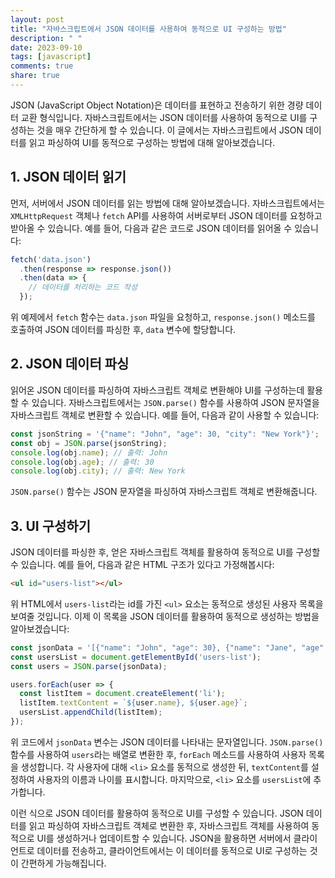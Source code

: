 ```yaml
---
layout: post
title: "자바스크립트에서 JSON 데이터를 사용하여 동적으로 UI 구성하는 방법"
description: " "
date: 2023-09-10
tags: [javascript]
comments: true
share: true
---
```


JSON (JavaScript Object Notation)은 데이터를 표현하고 전송하기 위한 경량 데이터 교환 형식입니다. 자바스크립트에서는 JSON 데이터를 사용하여 동적으로 UI를 구성하는 것을 매우 간단하게 할 수 있습니다. 이 글에서는 자바스크립트에서 JSON 데이터를 읽고 파싱하여 UI를 동적으로 구성하는 방법에 대해 알아보겠습니다.

## 1. JSON 데이터 읽기

먼저, 서버에서 JSON 데이터를 읽는 방법에 대해 알아보겠습니다. 자바스크립트에서는 `XMLHttpRequest` 객체나 `fetch` API를 사용하여 서버로부터 JSON 데이터를 요청하고 받아올 수 있습니다. 예를 들어, 다음과 같은 코드로 JSON 데이터를 읽어올 수 있습니다:

```javascript
fetch('data.json')
  .then(response => response.json())
  .then(data => {
    // 데이터를 처리하는 코드 작성
  });
```

위 예제에서 `fetch` 함수는 `data.json` 파일을 요청하고, `response.json()` 메소드를 호출하여 JSON 데이터를 파싱한 후, `data` 변수에 할당합니다.

## 2. JSON 데이터 파싱

읽어온 JSON 데이터를 파싱하여 자바스크립트 객체로 변환해야 UI를 구성하는데 활용할 수 있습니다. 자바스크립트에서는 `JSON.parse()` 함수를 사용하여 JSON 문자열을 자바스크립트 객체로 변환할 수 있습니다. 예를 들어, 다음과 같이 사용할 수 있습니다:

```javascript
const jsonString = '{"name": "John", "age": 30, "city": "New York"}';
const obj = JSON.parse(jsonString);
console.log(obj.name); // 출력: John
console.log(obj.age); // 출력: 30
console.log(obj.city); // 출력: New York
```

`JSON.parse()` 함수는 JSON 문자열을 파싱하여 자바스크립트 객체로 변환해줍니다.

## 3. UI 구성하기

JSON 데이터를 파싱한 후, 얻은 자바스크립트 객체를 활용하여 동적으로 UI를 구성할 수 있습니다. 예를 들어, 다음과 같은 HTML 구조가 있다고 가정해봅시다:

```html
<ul id="users-list"></ul>
```

위 HTML에서 `users-list`라는 id를 가진 `<ul>` 요소는 동적으로 생성된 사용자 목록을 보여줄 것입니다. 이제 이 목록을 JSON 데이터를 활용하여 동적으로 생성하는 방법을 알아보겠습니다:

```javascript
const jsonData = '[{"name": "John", "age": 30}, {"name": "Jane", "age": 25}]';
const usersList = document.getElementById('users-list');
const users = JSON.parse(jsonData);

users.forEach(user => {
  const listItem = document.createElement('li');
  listItem.textContent = `${user.name}, ${user.age}`;
  usersList.appendChild(listItem);
});
```

위 코드에서 `jsonData` 변수는 JSON 데이터를 나타내는 문자열입니다. `JSON.parse()` 함수를 사용하여 `users`라는 배열로 변환한 후, `forEach` 메소드를 사용하여 사용자 목록을 생성합니다. 각 사용자에 대해 `<li>` 요소를 동적으로 생성한 뒤, `textContent`를 설정하여 사용자의 이름과 나이를 표시합니다. 마지막으로, `<li>` 요소를 `usersList`에 추가합니다.

이런 식으로 JSON 데이터를 활용하여 동적으로 UI를 구성할 수 있습니다. JSON 데이터를 읽고 파싱하여 자바스크립트 객체로 변환한 후, 자바스크립트 객체를 사용하여 동적으로 UI를 생성하거나 업데이트할 수 있습니다. JSON을 활용하면 서버에서 클라이언트로 데이터를 전송하고, 클라이언트에서는 이 데이터를 동적으로 UI로 구성하는 것이 간편하게 가능해집니다.